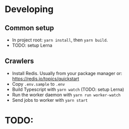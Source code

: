 # Developing

## Common setup

- In project root: `yarn install`, then `yarn build`.
- TODO: setup Lerna

## Crawlers
- Install Redis. Usually from your package manager or: https://redis.io/topics/quickstart
- Copy `.env.sample` to `.env`
- Build Typescript with `yarn watch` (TODO: setup Lerna)
- Run the worker daemon with `yarn run worker-watch`
- Send jobs to worker with `yarn start`

# TODO:
